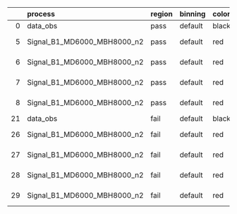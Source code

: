 |    | process                     | region   | binning   | color   | process_type   |   scale | variation   | source_filename                                                      | source_histname    | alias                       | title     |   combine_idx |     lnN |   shapes | syst_type   | direction   | variation_alias   |
|---:|:----------------------------|:---------|:----------|:--------|:---------------|--------:|:------------|:---------------------------------------------------------------------|:-------------------|:----------------------------|:----------|--------------:|--------:|---------:|:------------|:------------|:------------------|
|  0 | data_obs                    | pass     | default   | black   | DATA           |       1 | nominal     | ./histograms_for_2DAlphabet_v16//BH_Data.root                        | hpass              | Data                        | Data      |           nan | nan     |      nan | nan         | nan         | nan               |
|  5 | Signal_B1_MD6000_MBH8000_n2 | pass     | default   | red     | SIGNAL         |       1 | lumi        | ./histograms_for_2DAlphabet_v16//BH_Signal_B1_MD6000_MBH8000_n2.root | hpass              | Signal_B1_MD6000_MBH8000_n2 | BH signal |           nan |   1.016 |      nan | lnN         | nan         | nan               |
|  6 | Signal_B1_MD6000_MBH8000_n2 | pass     | default   | red     | SIGNAL         |       1 | SVM         | ./histograms_for_2DAlphabet_v16//BH_Signal_B1_MD6000_MBH8000_n2.root | hpass_SVMsyst_up   | Signal_B1_MD6000_MBH8000_n2 | BH signal |           nan | nan     |        1 | shapes      | Up          | SVMsyst           |
|  7 | Signal_B1_MD6000_MBH8000_n2 | pass     | default   | red     | SIGNAL         |       1 | SVM         | ./histograms_for_2DAlphabet_v16//BH_Signal_B1_MD6000_MBH8000_n2.root | hpass_SVMsyst_down | Signal_B1_MD6000_MBH8000_n2 | BH signal |           nan | nan     |        1 | shapes      | Down        | SVMsyst           |
|  8 | Signal_B1_MD6000_MBH8000_n2 | pass     | default   | red     | SIGNAL         |       1 | nominal     | ./histograms_for_2DAlphabet_v16//BH_Signal_B1_MD6000_MBH8000_n2.root | hpass              | Signal_B1_MD6000_MBH8000_n2 | BH signal |           nan | nan     |      nan | nan         | nan         | nan               |
| 21 | data_obs                    | fail     | default   | black   | DATA           |       1 | nominal     | ./histograms_for_2DAlphabet_v16//BH_Data.root                        | hfail              | Data                        | Data      |           nan | nan     |      nan | nan         | nan         | nan               |
| 26 | Signal_B1_MD6000_MBH8000_n2 | fail     | default   | red     | SIGNAL         |       1 | lumi        | ./histograms_for_2DAlphabet_v16//BH_Signal_B1_MD6000_MBH8000_n2.root | hfail              | Signal_B1_MD6000_MBH8000_n2 | BH signal |           nan |   1.016 |      nan | lnN         | nan         | nan               |
| 27 | Signal_B1_MD6000_MBH8000_n2 | fail     | default   | red     | SIGNAL         |       1 | SVM         | ./histograms_for_2DAlphabet_v16//BH_Signal_B1_MD6000_MBH8000_n2.root | hfail_SVMsyst_up   | Signal_B1_MD6000_MBH8000_n2 | BH signal |           nan | nan     |        1 | shapes      | Up          | SVMsyst           |
| 28 | Signal_B1_MD6000_MBH8000_n2 | fail     | default   | red     | SIGNAL         |       1 | SVM         | ./histograms_for_2DAlphabet_v16//BH_Signal_B1_MD6000_MBH8000_n2.root | hfail_SVMsyst_down | Signal_B1_MD6000_MBH8000_n2 | BH signal |           nan | nan     |        1 | shapes      | Down        | SVMsyst           |
| 29 | Signal_B1_MD6000_MBH8000_n2 | fail     | default   | red     | SIGNAL         |       1 | nominal     | ./histograms_for_2DAlphabet_v16//BH_Signal_B1_MD6000_MBH8000_n2.root | hfail              | Signal_B1_MD6000_MBH8000_n2 | BH signal |           nan | nan     |      nan | nan         | nan         | nan               |